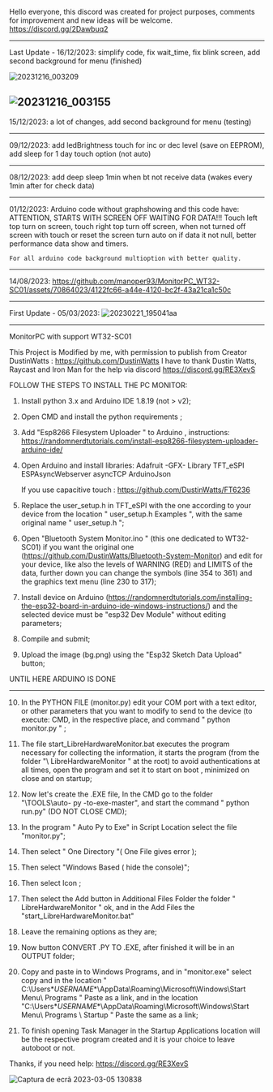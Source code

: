 Hello everyone, this discord was created for project purposes, comments for improvement and new ideas will be welcome.
https://discord.gg/2Dawbuq2

--------------------------
Last Update - 16/12/2023:
	simplify code, fix wait_time, fix blink screen, add second background for menu (finished)
 	
![20231216_003209](https://github.com/manoper93/MonitorPC_WT32-SC01/assets/70864023/713d146a-f1a9-4d98-b35f-efde4f2fd74c)

![20231216_003155](https://github.com/manoper93/MonitorPC_WT32-SC01/assets/70864023/6ce5badf-0108-41e6-922f-9fc5840af514)
--------------------------

15/12/2023:
	a lot of changes, add second background for menu (testing)

--------------------------

09/12/2023:
	add ledBrightness touch for inc or dec level (save on EEPROM), add sleep for 1 day touch option (not auto)
 
--------------------------

08/12/2023:
	add deep sleep 1min when bt not receive data (wakes every 1min after for check data)

--------------------------

01/12/2023:
	Arduino code without graphshowing and this code have:
	ATTENTION, STARTS WITH SCREEN OFF WAITING FOR DATA!!!
	Touch left top turn on screen, touch right top turn off screen, when not turned off screen with touch or reset the screen turn auto on if data it not null, better performance data show and timers. 
 
	For all arduino code background multioption with better quality.

--------------------------
14/08/2023:
	https://github.com/manoper93/MonitorPC_WT32-SC01/assets/70864023/4122fc66-a44e-4120-bc2f-43a21ca1c50c

--------------------------
First Update - 05/03/2023:
	![20230221_195041aa](https://user-images.githubusercontent.com/70864023/222975950-0b791d5f-fe44-46d5-a8be-7de803ef2561.jpg)

--------------------------

MonitorPC with support WT32-SC01

This Project is Modified by me, with permission to publish from Creator DustinWatts : https://github.com/DustinWatts
I have to thank Dustin Watts, Raycast and Iron Man for the help via discord https://discord.gg/RE3XevS


FOLLOW THE STEPS TO INSTALL THE PC MONITOR:

1. Install python 3.x and Arduino IDE 1.8.19 (not > v2);

2. Open CMD and install the python requirements ;

3. Add "Esp8266 Filesystem Uploader " to Arduino , instructions:
	https://randomnerdtutorials.com/install-esp8266-filesystem-uploader-arduino-ide/

4. Open Arduino and install libraries:
	Adafruit -GFX- Library
	TFT_eSPI
	ESPAsyncWebserver
	asyncTCP
	ArduinoJson
	
	If you use capacitive touch :
		https://github.com/DustinWatts/FT6236

5. Replace the user_setup.h in TFT_eSPI with the one according to your device from the location " user_setup.h Examples ", with the same original name " user_setup.h ";

6. Open "Bluetooth System Monitor.ino " (this one dedicated to WT32-SC01) if you want the original one (https://github.com/DustinWatts/Bluetooth-System-Monitor) and edit for your device, like also the levels of WARNING (RED) and LIMITS of the data, further down you can change the symbols (line 354 to 361) and the graphics text menu (line 230 to 317);

7. Install device on Arduino (https://randomnerdtutorials.com/installing-the-esp32-board-in-arduino-ide-windows-instructions/) and the selected device must be "esp32 Dev Module" without editing parameters;

8. Compile and submit;

9. Upload the image (bg.png) using the "Esp32 Sketch Data Upload" button;


UNTIL HERE ARDUINO IS DONE

--------------------------

10. In the PYTHON FILE (monitor.py) edit your COM port with a text editor, or other parameters that you want to modify to send to the device (to execute: CMD, in the respective place, and command " python monitor.py " ;

11. The file start_LibreHardwareMonitor.bat executes the program necessary for collecting the information, it starts the program (from the folder "\ LibreHardwareMonitor " at the root) to avoid authentications at all times, open the program and set it to start on boot , minimized on close and on startup;

12. Now let's create the .EXE file, In the CMD go to the folder "\TOOLS\auto- py -to-exe-master", and start the command " python run.py" (DO NOT CLOSE CMD);

13. In the program " Auto Py to Exe" in Script Location select the file "monitor.py";

14. Then select " One Directory "( One File gives error );

15. Then select "Windows Based ( hide the console)";

16. Then select Icon ;

17. Then select the Add button in Additional Files Folder the folder " LibreHardwareMonitor " ok, and in the Add Files the "start_LibreHardwareMonitor.bat"

18. Leave the remaining options as they are;

19. Now button CONVERT .PY TO .EXE, after finished it will be in an OUTPUT folder;

20. Copy and paste in to Windows Programs, and in "monitor.exe" select copy and in the location " C:\Users\**USERNAME**\AppData\Roaming\Microsoft\Windows\Start Menu\ Programs \" Paste as a link, and in the location "C:\Users\**USERNAME**\AppData\Roaming\Microsoft\Windows\Start Menu\ Programs \ Startup " Paste the same as a link;

21. To finish opening Task Manager in the Startup Applications location will be the respective program created and it is your choice to leave autoboot or not.

Thanks, if you need help: https://discord.gg/RE3XevS

![Captura de ecrã 2023-03-05 130838](https://user-images.githubusercontent.com/70864023/222975829-b03009bb-b252-49b1-9d80-63daa47c2fa2.png)


